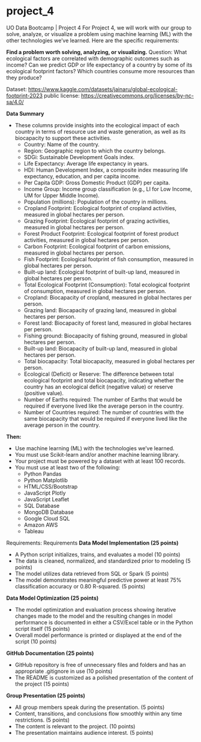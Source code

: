 # project_4
UO Data Bootcamp | Project 4
For Project 4, we will work with our group to solve, analyze, or visualize a problem using machine learning (ML) with the other technologies we’ve learned. Here are the specific requirements:

**Find a problem worth solving, analyzing, or visualizing.**
Question: 
What ecological factors are correlated with demographic outcomes such as income?
Can we predict GDP or life expectancy of a country by some of its ecological footprint factors?
Which countries consume more resources than they produce?

Dataset: 
https://www.kaggle.com/datasets/jainaru/global-ecological-footprint-2023
public license: https://creativecommons.org/licenses/by-nc-sa/4.0/

**Data Summary**
* These columns provide insights into the ecological impact of each country in terms of resource use and waste generation, as well as its biocapacity to support these activities.
    * Country: Name of the country.
    * Region: Geographic region to which the country belongs.
    * SDGi: Sustainable Development Goals index.
    * Life Expectancy: Average life expectancy in years.
    * HDI: Human Development Index, a composite index measuring life expectancy, education, and per capita income.
    * Per Capita GDP: Gross Domestic Product (GDP) per capita.
    * Income Group: Income group classification (e.g., LI for Low Income, UM for Upper Middle Income).
    * Population (millions): Population of the country in millions.
    * Cropland Footprint: Ecological footprint of cropland activities, measured in global hectares per person.
    * Grazing Footprint: Ecological footprint of grazing activities, measured in global hectares per person.
    * Forest Product Footprint: Ecological footprint of forest product activities, measured in global hectares per person.
    * Carbon Footprint: Ecological footprint of carbon emissions, measured in global hectares per person.
    * Fish Footprint: Ecological footprint of fish consumption, measured in global hectares per person.
    * Built-up land: Ecological footprint of built-up land, measured in global hectares per person.
    * Total Ecological Footprint (Consumption): Total ecological footprint of consumption, measured in global hectares per person.
    * Cropland: Biocapacity of cropland, measured in global hectares per person.
    * Grazing land: Biocapacity of grazing land, measured in global hectares per person.
    * Forest land: Biocapacity of forest land, measured in global hectares per person.
    * Fishing ground: Biocapacity of fishing ground, measured in global hectares per person.
    * Built-up land: Biocapacity of built-up land, measured in global hectares per person.
    * Total biocapacity: Total biocapacity, measured in global hectares per person.
    * Ecological (Deficit) or Reserve: The difference between total ecological footprint and total biocapacity, indicating whether the country has an ecological deficit (negative value) or reserve (positive value).
    * Number of Earths required: The number of Earths that would be required if everyone lived like the average person in the country.
    * Number of Countries required: The number of countries with the same biocapacity that would be required if everyone lived like the average person in the country.


**Then:**
* Use machine learning (ML) with the technologies we’ve learned.
* You must use Scikit-learn and/or another machine learning library.
* Your project must be powered by a dataset with at least 100 records.
* You must use at least two of the following:
    * Python Pandas
    * Python Matplotlib
    * HTML/CSS/Bootstrap
    * JavaScript Plotly
    * JavaScript Leaflet
    * SQL Database
    * MongoDB Database
    * Google Cloud SQL
    * Amazon AWS
    * Tableau


Requirements: 
Requirements
**Data Model Implementation (25 points)**
- A Python script initializes, trains, and evaluates a model (10 points)
- The data is cleaned, normalized, and standardized prior to modeling (5 points)
- The model utilizes data retrieved from SQL or Spark (5 points)
- The model demonstrates meaningful predictive power at least 75% classification accuracy or 0.80 R-squared. (5 points)

**Data Model Optimization (25 points)**
- The model optimization and evaluation process showing iterative changes made to the model and the resulting changes in model performance is documented in either a CSV/Excel table or in the Python script itself (15 points)
- Overall model performance is printed or displayed at the end of the script (10 points)

**GitHub Documentation (25 points)**
- GitHub repository is free of unnecessary files and folders and has an appropriate .gitignore in use (10 points)
- The README is customized as a polished presentation of the content of the project (15 points)

**Group Presentation (25 points)**
- All group members speak during the presentation. (5 points)
- Content, transitions, and conclusions flow smoothly within any time restrictions. (5 points)
- The content is relevant to the project. (10 points)
- The presentation maintains audience interest. (5 points)

